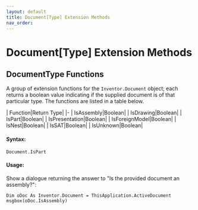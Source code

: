 ```yaml
---
layout: default
title: Document[Type] Extension Methods
nav_order: 
---
```


# Document[Type] Extension Methods

## DocumentType Functions

A group of extension functions for the `Inventor.Document` object; each returns a boolean value indicating if the supplied document is of that particular type. The functions are listed in a table below.

| Function|Return Type|
|-
| IsAssembly|Boolean|
| IsDrawing|Boolean|
| IsPart|Boolean|
| IsPresentation|Boolean|
| IsForeignModel|Boolean|
| IsNest|Boolean|
| IsSAT|Boolean|
| IsUnknown|Boolean|


#### Syntax:

    Document.IsPart

#### Usage:

Show a dialogue returning the answer to "Is the provided document an assembly?":

    Dim oDoc As Inventor.Document = ThisApplication.ActiveDocument
    msgbox(oDoc.IsAssembly)



